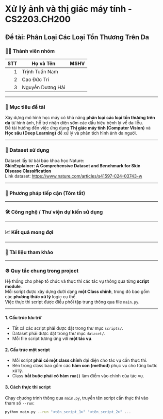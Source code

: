 # Xử lý ảnh và thị giác máy tính - CS2203.CH200  
## Đề tài: **Phân Loại Các Loại Tổn Thương Trên Da**

### 👨‍💻 Thành viên nhóm
| STT | Họ và Tên         | MSHV |
|----:|-------------------|------------------|
| 1   | Trịnh Tuấn Nam     |                  |
| 2   | Cao Đức Trí        |                  |
| 3   | Nguyễn Dương Hải   |                  |

---

### 🎯 Mục tiêu đề tài
Xây dựng mô hình học máy có khả năng **phân loại các loại tổn thương trên da** từ hình ảnh, hỗ trợ nhận diện sớm các dấu hiệu bệnh lý về da liễu.  
Đề tài hướng đến việc ứng dụng **Thị giác máy tính (Computer Vision)** và **Học sâu (Deep Learning)** để xử lý và phân tích hình ảnh da người.

---

### 📂 Dataset sử dụng
Dataset lấy từ bài báo khoa học Nature:  
**SkinExplainer: A Comprehensive Dataset and Benchmark for Skin Disease Classification**  
Link dataset: https://www.nature.com/articles/s41597-024-03743-w

---

### 🧠 Phương pháp tiếp cận (Tóm tắt)

---

### 🛠️ Công nghệ / Thư viện dự kiến sử dụng

---

### 📈 Kết quả mong đợi

---

### 📑 Tài liệu tham khảo

---

### ⚙️ Quy tắc chung trong project

Hệ thống cho phép tổ chức và thực thi các tác vụ thông qua từng **script module**.  
Mỗi script được xây dựng dưới dạng **một Class chính**, trong đó bao gồm các **phương thức xử lý** logic cụ thể.  
Việc thực thi script được điều phối tập trung thông qua file `main.py`.

---

#### 1. Cấu trúc lưu trữ
- Tất cả các script phải được đặt trong thư mục `scripts/`.
- Dataset phải được đặt trong thư mục `dataset/`.
- Mỗi file script tương ứng với **một tác vụ**.

#### 2. Cấu trúc một script
- Mỗi script **phải có một class chính** đại diện cho tác vụ cần thực thi.
- Bên trong class bao gồm các **hàm con (method)** phục vụ cho từng bước xử lý.
- Class **bắt buộc phải có hàm `run()`** làm điểm vào chính của tác vụ.

#### 3. Cách thực thi script
Chạy chương trình thông qua `main.py`, truyền tên script cần thực thi vào tham số `--run`:

```bash
python main.py --run "<tên_script_1>" "<tên_script_2>" ...

